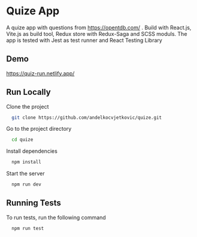 
# Quize App

A quize app with questions from https://opentdb.com/ . Build with React.js, Vite.js as build tool, Redux store with Redux-Saga and SCSS moduls. The app is tested with Jest as test runner and React Testing Library


## Demo

https://quiz-run.netlify.app/


## Run Locally

Clone the project

```bash
  git clone https://github.com/andelkocvjetkovic/quize.git
```

Go to the project directory

```bash
  cd quize
```

Install dependencies

```bash
  npm install
```

Start the server

```bash
  npm run dev
```


## Running Tests

To run tests, run the following command

```bash
  npm run test
```

